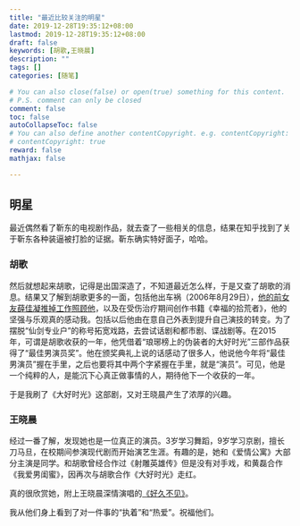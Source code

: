 ```yaml
---
title: "最近比较关注的明星"
date: 2019-12-28T19:35:12+08:00
lastmod: 2019-12-28T19:35:12+08:00
draft: false
keywords: [胡歌,王晓晨]
description: ""
tags: []
categories: [随笔]

# You can also close(false) or open(true) something for this content.
# P.S. comment can only be closed
comment: false
toc: false
autoCollapseToc: false
# You can also define another contentCopyright. e.g. contentCopyright: "This is another copyright."
# contentCopyright: true
reward: false
mathjax: false

---
```


## 明星

最近偶然看了靳东的电视剧作品，就去查了一些相关的信息，结果在知乎找到了关于靳东各种装逼被打脸的证据。靳东确实特好面子，哈哈。

### 胡歌

然后就想起来胡歌，记得是出国深造了，不知道最近怎么样，于是又查了胡歌的消息。结果又了解到胡歌更多的一面，包括他出车祸（2006年8月29日），[他的前女友薛佳凝推掉工作照顾他][1]，以及在受伤治疗期间创作书籍《幸福的拾荒者》，他的坚强与乐观真的感动我。包括以后他由在意自己外表到提升自己演技的转变。为了摆脱“仙剑专业户”的称号拓宽戏路，去尝试话剧和都市剧、谍战剧等。在2015年，可谓是胡歌收获的一年，他凭借着“琅琊榜上的伪装者的大好时光”三部作品获得了“最佳男演员奖”。他在颁奖典礼上说的话感动了很多人，他说他今年将“最佳男演员”握在手里，之后也要将其中两个字紧握在手里，就是“演员”。可见，他是一个纯粹的人，是能沉下心真正做事情的人，期待他下一个收获的一年。

于是我刷了《大好时光》这部剧，又对王晓晨产生了浓厚的兴趣。

### 王晓晨

经过一番了解，发现她也是一位真正的演员。3岁学习舞蹈，9岁学习京剧，擅长刀马旦，在校期间参演现代剧而开始演艺生涯。有趣的是，她和《爱情公寓》大部分主演是同学。和胡歌曾经合作过《射雕英雄传》但是没有对手戏，和黄磊合作《我爱男闺蜜》，因再次与胡歌合作《大好时光》走红。

真的很欣赏她，附上王晓晨深情演唱的[《好久不见》][2]。

我从他们身上看到了对一件事的“执着”和“热爱”。祝福他们。

[1]: http://www.chinadaily.com.cn/interface/yidian/161776/2016-01-08/cd_22991085.html
[2]: https://v.youku.com/v_show/id_XNDQ3OTMzMDM0NA==.html?spm=user.playlsit.page.98
